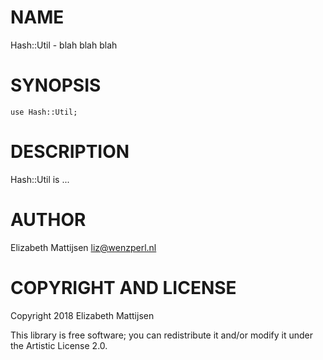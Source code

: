 NAME
====

Hash::Util - blah blah blah

SYNOPSIS
========

    use Hash::Util;

DESCRIPTION
===========

Hash::Util is ...

AUTHOR
======

Elizabeth Mattijsen <liz@wenzperl.nl>

COPYRIGHT AND LICENSE
=====================

Copyright 2018 Elizabeth Mattijsen

This library is free software; you can redistribute it and/or modify it under the Artistic License 2.0.

